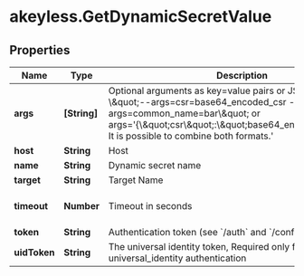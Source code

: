 # akeyless.GetDynamicSecretValue

## Properties

Name | Type | Description | Notes
------------ | ------------- | ------------- | -------------
**args** | **[String]** | Optional arguments as key&#x3D;value pairs or JSON strings, e.g - \\\&quot;--args&#x3D;csr&#x3D;base64_encoded_csr --args&#x3D;common_name&#x3D;bar\\\&quot; or args&#x3D;&#39;{\\\&quot;csr\\\&quot;:\\\&quot;base64_encoded_csr\\\&quot;}. It is possible to combine both formats.&#39; | [optional] 
**host** | **String** | Host | [optional] 
**name** | **String** | Dynamic secret name | 
**target** | **String** | Target Name | [optional] 
**timeout** | **Number** | Timeout in seconds | [optional] [default to 15]
**token** | **String** | Authentication token (see &#x60;/auth&#x60; and &#x60;/configure&#x60;) | [optional] 
**uidToken** | **String** | The universal identity token, Required only for universal_identity authentication | [optional] 


